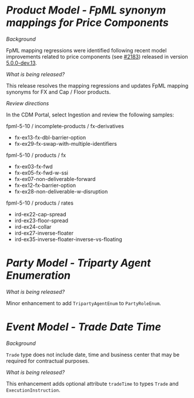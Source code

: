 # *Product Model - FpML synonym mappings for Price Components*

_Background_

FpML mapping regressions were identified following recent model improvements related to price components (see [#2183](https://github.com/finos/common-domain-model/issues/2183)) released in version [5.0.0-dev.13](https://github.com/finos/common-domain-model/releases/tag/5.0.0-dev.13). 

_What is being released?_

This release resolves the mapping regressions and updates FpML mapping synonyms for FX and Cap / Floor products.

_Review directions_

In the CDM Portal, select Ingestion and review the following samples:

fpml-5-10 / incomplete-products / fx-derivatives
- fx-ex13-fx-dbl-barrier-option
- fx-ex29-fx-swap-with-multiple-identifiers

fpml-5-10 / products / fx
- fx-ex03-fx-fwd
- fx-ex05-fx-fwd-w-ssi
- fx-ex07-non-deliverable-forward
- fx-ex12-fx-barrier-option
- fx-ex28-non-deliverable-w-disruption

fpml-5-10 / products / rates
- ird-ex22-cap-spread
- ird-ex23-floor-spread
- ird-ex24-collar
- ird-ex27-inverse-floater
- ird-ex35-inverse-floater-inverse-vs-floating

# *Party Model - Triparty Agent Enumeration*

_What is being released?_

Minor enhancement to add `TripartyAgentEnum` to `PartyRoleEnum`.

# *Event Model - Trade Date Time*

_Background_

`Trade` type does not include date, time and business center that may be required for contractual purposes.

_What is being released?_

This enhancement adds optional attribute `tradeTime` to types `Trade` and `ExecutionInstruction`.
